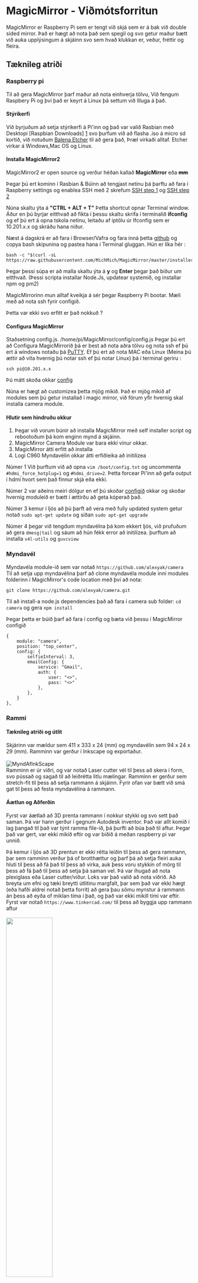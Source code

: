 # MagicMirror - Viðmótsforritun

MagicMirror er Raspberry Pi sem er tengt við skjá sem er á bak við double sided mirror.
Það er hægt að nota það sem spegil og svo getur maður bætt við auka upplýsingum á skjáinn svo sem hvað klukkan er, veður, fréttir og fleira.

## Tæknileg atriði
### Raspberry pi
Til að gera MagicMirror þarf maður að nota einhverja tölvu, Við fengum Raspbery Pi og því það er keyrt á Linux þá settum við Illuga á það. 

#### Stýrikerfi
Við byrjuðum að setja stýrikerfi á Pi'inn og það var valið Rasbian með Desktopi  [Raspbian Downloads] [1] svo þurfum við að flasha .iso á micro sd kortið, við notuðum [Balena Etcher][2] til að gera það, Þræl virkaði alltaf. Etcher virkar á Windows,Mac OS og Linux.

#### Installa MagicMirror2
MagicMirror2 er open source og verður héðan kallað **MagicMirror** eða ~~**mm**~~ 

Þegar þú ert kominn í Rasbian & Búinn að tengjast netinu þá þarftu að fara í Raspberry settings og enablea SSH með 2 skrefum [SSH step 1][4] og [SSH step 2][5] 

Núna skaltu ýta á  **"CTRL + ALT + T"** Þetta shortcut opnar Terminal window. Áður en þú byrjar eitthvað að fikta í þessu skaltu skrifa í terminalið **ifconfig**  og ef þú ert á opna tskola netinu, leitaðu af iptölu úr Ifconfig sem er 10.201.x.x og skráðu hana niður.

Næst á dagskrá er að fara í Browser/Vafra og fara inná þetta [github][3] og copya bash skipunina og pastea hana í Terminal gluggan. Hún er líka hér :
```
bash -c "$(curl -sL https://raw.githubusercontent.com/MichMich/MagicMirror/master/installers/raspberry.sh)"
```

Þegar þessi súpa er að malla skaltu ýta á **y** og **Enter** þegar það biður um eitthvað. (Þessi scripta installar Node.Js, updatear systemið, og installar npm og pm2)

MagicMirrorinn mun alltaf kveikja á sér þegar Raspberry Pi bootar. Mæli með að nota ssh fyrir configið.

Þetta var ekki svo erfitt er það nokkuð ?

#### Configura MagicMirror
Staðsetning config.js. /home/pi/MagicMirror/config/config.js
Þegar þú ert að Configura MagicMirrorið þá er best að nota aðra tölvu og nota ssh ef þú ert á windows notaðu þá [PuTTY][6]. Ef þú ert að nota MAC eða Linux (Meina þú ættir að vita hvernig þú notar ssh ef þú notar Linux) þá í terminal geriru :
```
ssh pi@10.201.x.x
```
Þú mátt skoða okkar [config][7]

Núna er hægt að customizea þetta mjög mikið.
Það er mjög mikið af modules sem þú getur installað í magic mirror, við förum yfir hvernig skal installa camera module.

#### Hlutir sem hindruðu okkur

1. Þegar við vorum búnir að installa MagicMirror með self installer script og rebootoðum þá kom enginn mynd á skjáinn.
2. MagicMirror Camera Module var bara ekki vinur okkar.
3. MagicMirror átti erfitt að installa
4. Logi C960 Myndavélin okkar átti erfiðleika að initilizea

Númer 1 Við þurftum við að opna  `vim /boot/config.txt` og uncommenta `#hdmi_force_hotplug=1` og `#hdmi_drive=2`. Þetta forcear Pi'inn að gefa output í hdmi hvort sem það finnur skjá eða ekki.

Númer 2 var aðeins meiri dólgur en ef þú skoðar [configið][7] okkar og skoðar hvernig moduleið er bætt í ættirðu að geta kóperað það.

Númer 3 kemur í ljós að þú þarft að vera með fully updated system getur notað `sudo apt-get update` og síðan `sudo apt-get upgrade` 

Númer 4 þegar við tengdum myndavélna þá kom ekkert ljós, við prufuðum að gera `dmesg|tail` og sáum að hún fékk error að initilizea. þurftum að installa `v4l-utils` og `guvcview`


[1]: https://www.raspberrypi.org/downloads/raspbian/
[2]: https://www.balena.io/etcher/
[3]:https://github.com/MichMich/MagicMirror#automatic-installation-raspberry-pi-only
[4]:https://www.raspberrypistarterkits.com/wp-content/uploads/2017/11/Using-the-Graphical-User-Interface.png
[5]: https://www.raspberrypistarterkits.com/wp-content/uploads/2017/11/Interfaces%E2%80%99-and-%E2%80%98SSH.png
[6]: https://www.chiark.greenend.org.uk/~sgtatham/putty/
[7]: https://github.com/SighvaturSveinsson/VidmodsFor/blob/master/config.js
[8]: https://imgur.com/h17zXAj
### Myndavél
Myndavéla module-ið sem var notað `https://github.com/alexyak/camera`<br>
Til að setja upp myndavélina þarf að clone myndavéla module inní modules folderinn í MagicMirror's code location með því að nota:
```
git clone https://github.com/alexyak/camera.git
```
Til að install-a node.js dependencies það að fara í camera sub folder: ```cd camera``` og gera `npm install`

Þegar þetta er búið þarf að fara í config og bæta við þessu í MagicMirror configið
```
{
    module: "camera",
    position: "top_center",
    config: {
        selfieInterval: 3,
        emailConfig: {
            service: "Gmail",
            auth: {
                user: "<>",
                pass: "<>"
            },
        },
    }
},
```
### Rammi
#### Tæknileg atriði og útlit
Skjárinn var mældur sem 411 x 333 x 24 (mm) og myndavélin sem 94 x 24 x 29 (mm). Ramminn var gerður í Inkscape og exportaður.
<br><br>
![MyndAfInkScape](https://i.ibb.co/tzpQDqq/mirror-on-inkscape.png)
<br>
Ramminn er úr viðri, og var notað Laser cutter vél til þess að skera í form, svo pússað og sagað til að leiðrétta litlu mælingar.
Ramminn er gerður sem stretch-fit til þess að setja rammann á skjáinn. Fyrir ofan var bætt við smá gat til þess að festa myndavélina á rammann. 
#### Áætlun og Aðferðin
Fyrst var áætlað að 3D prenta rammann í nokkur stykki og svo sett það saman. Þá var hann gerður í gegnum Autodesk inventor. Það var allt komið í lag þangað til það var týnt ramma file-ið, þá þurfti að búa það til aftur. Þegar það var gert, var ekki mikið eftir og var biðið á meðan raspberry pi var unnið.

Þá kemur í ljós að 3D prentun er ekki rétta leiðin til þess að gera rammann, þar sem ramminn verður þá of brotthættur og þarf þá að setja fleiri auka hluti til þess að fá það til þess að virka, auk þess voru stykkin of mörg til þess að fá það til þess að setja þá saman vel. Þá var íhugað að nota plexiglass eða Laser cutter/viður. Loks var það valið að nota viðrið. Að breyta um efni og tæki breytti útlitinu margfalt, þar sem það var ekki hægt (eða hafði aldrei notað þetta forrit) að gera þau sömu mynstur á rammann án þess að eyða of miklan tíma í það, og það var ekki mikill tími var eftir. Fyrst var notað `https://www.tinkercad.com/` til þess að byggja upp rammann aftur
<br><br>
<img src="https://i.ibb.co/y83DgSY/mirror-thing.png" width=50%>
<br>
en svo komu vandamál með því vefforriti, og þurfti að búa það til aftur upp á nýtt í Inkscape.
Ramminn var settur í gegnum Laser cutter vél og kom út nær fullkomið. Skjárinn var samt með nokkrar brúnir í hornunum sem var ekki tekið eftir þegar hann var mældur fyrst, og þurfti þá að saga og pússa rammann svo hann gæti passað á skjáinn.


### Myndir og video
Video af MagicMirror að virka með camera moduleinu í gangi.

Myndband hér að neðan

[![VideoOfMM](http://img.youtube.com/vi/wMNC-4P5goQ/0.jpg)](http://www.youtube.com/watch?v=wMNC-4P5goQ "Video Dæmi")
![Mynd 1](https://imgur.com/h17zXAj.jpg)
![Mynd 2](https://imgur.com/Pxu0wJE.jpg)
![Mynd 3](https://imgur.com/goO6uBG.jpg)
